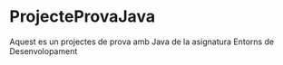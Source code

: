 # ProjecteProvaJava
Aquest es un projectes de prova amb Java de la asignatura Entorns de Desenvolopament
